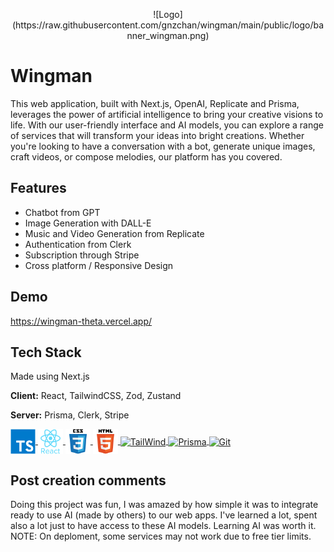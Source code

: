 <p align="center"> ![Logo](https://raw.githubusercontent.com/gnzchan/wingman/main/public/logo/banner_wingman.png) </p>

# Wingman

This web application, built with Next.js, OpenAI, Replicate and Prisma, leverages the power of artificial intelligence to bring your creative visions to life. With our user-friendly interface and AI models, you can explore a range of services that will transform your ideas into bright creations. Whether you're looking to have a conversation with a bot, generate unique images, craft videos, or compose melodies, our platform has you covered.

## Features

- Chatbot from GPT
- Image Generation with DALL-E
- Music and Video Generation from Replicate
- Authentication from Clerk
- Subscription through Stripe
- Cross platform / Responsive Design

## Demo

https://wingman-theta.vercel.app/

## Tech Stack

Made using Next.js

**Client:**
React, TailwindCSS, Zod, Zustand

**Server:** Prisma, Clerk, Stripe

<a href="https://www.typescriptlang.org/" target="blank"> 
    <img align="center" src="https://raw.githubusercontent.com/devicons/devicon/master/icons/typescript/typescript-original.svg" alt="TypeScript" height="40" width="40" /> 
</a>
<a href="https://reactjs.org/" target="blank"> 
    <img align="center" src="https://raw.githubusercontent.com/devicons/devicon/master/icons/react/react-original-wordmark.svg" alt="React" height="40" width="40" /> 
</a> 
<a href="https://www.w3schools.com/css/" target="blank"> 
    <img align="center" src="https://raw.githubusercontent.com/devicons/devicon/master/icons/css3/css3-original-wordmark.svg" alt="Css3" height="40" width="40" /> 
</a> 
<a href="https://www.w3.org/html/" target="blank"> 
    <img align="center" src="https://raw.githubusercontent.com/devicons/devicon/master/icons/html5/html5-original-wordmark.svg" alt="Html5" height="40" width="40" /> 
</a> 
<a href="https://tailwindcss.com/" target="blank"> 
    <img align="center" src="https://www.vectorlogo.zone/logos/tailwindcss/tailwindcss-icon.svg" alt="TailWind" height="40" width="40" /> 
</a> 
<a href="https://www.prisma.io/" target="blank"> 
    <img align="center" src="https://devicons.railway.app/i/prisma-dark.svg" alt="Prisma" height="40" width="40" /> 
</a> 
<a href="https://git-scm.com/" target="blank"> 
    <img align="center" src="https://www.vectorlogo.zone/logos/git-scm/git-scm-icon.svg" alt="Git" height="40" width="40" /> 
</a>

## Post creation comments

Doing this project was fun, I was amazed by how simple it was to integrate ready to use AI (made by others) to our web apps. I've learned a lot, spent also a lot just to have access to these AI models. Learning AI was worth it. NOTE: On deploment, some services may not work due to free tier limits.
